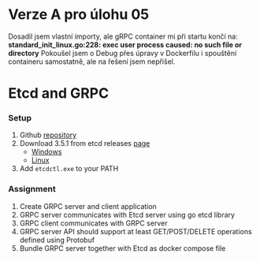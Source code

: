 # Verze A pro úlohu 05
Dosadil jsem vlastní importy, ale gRPC container mi při startu končí na:
**standard_init_linux.go:228: exec user process caused: no such file or directory** 
Pokoušel jsem o Debug přes úpravy v Dockerfilu i spouštění containeru samostatně, ale na řešení jsem nepřišel.



# Etcd and GRPC

### Setup

1. Github [repository](https://github.com/etcd-io/etcd)
2. Download 3.5.1 from etcd releases [page](https://github.com/etcd-io/etcd/releases)
    * [Windows](https://github.com/etcd-io/etcd/releases/download/v3.5.1/etcd-v3.5.1-windows-amd64.zip)
    * [Linux](https://github.com/etcd-io/etcd/releases/download/v3.5.1/etcd-v3.5.1-linux-amd64.tar.gz)
3. Add `etcdctl.exe` to your PATH


### Assignment

1. Create GRPC server and client application
2. GRPC server communicates with Etcd server using go etcd library
3. GRPC client communicates with GRPC server
4. GRPC server API should support at least GET/POST/DELETE operations defined using Protobuf
5. Bundle GRPC server together with Etcd as docker compose file
